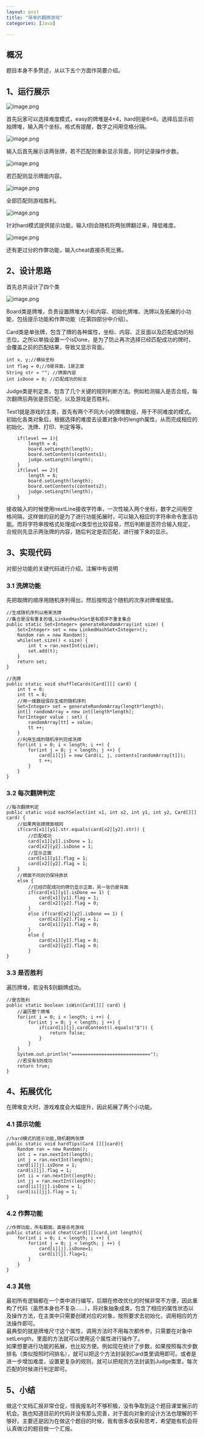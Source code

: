 ```yaml
---
layout: post
title: "简单的翻牌游戏"
categories: [Java]

---
```


## 概况
题目本身不多赘述，从以下五个方面作简要介绍。
## 1、运行展示
![image.png](https://i.loli.net/2020/11/27/EgLMVucRaIfSCQO.png)

首先玩家可以选择难度模式，easy的牌堆是4×4，hard则是6×6。选择后显示初始牌堆，输入两个坐标，格式有提醒，数字之间用空格分隔。    

![image.png](https://i.loli.net/2020/11/27/XW2tLFrCwPB9874.png)  

输入后首先展示该两张牌，若不匹配则重新显示背面，同时记录操作步数。   
 
![image.png](https://i.loli.net/2020/11/27/sZGLCEt6uckWPlb.png) 

若匹配则显示牌面内容。

![image.png](https://i.loli.net/2020/11/27/XdSqgrIbBE3MAWu.png)  

全部匹配则游戏胜利。

![image.png](https://i.loli.net/2020/11/27/u5oN3GV9JQhxAF7.png)

针对hard模式提供提示功能，输入t则会随机将两张牌翻过来，降低难度。  

![image.png](https://i.loli.net/2020/11/27/jPY6xw7cFl3LyIs.png)  

还有更过分的作弊功能，输入cheat直接杀死比赛。


## 2、设计思路

首先总共设计了四个类

![image.png](https://i.loli.net/2020/11/27/lgFqBoxt2WXU4sY.png)  

Board类是牌堆，负责设置牌堆大小和内容、初始化牌堆、洗牌以及拓展的小功能，包括提示功能和作弊功能（在第四部分中介绍）。  

Card类是单张牌，包含了牌的各种属性，坐标、内容、正反面以及匹配成功的标志位。之所以单独设置一个isDone，是为了防止再次选择已经匹配成功的牌时，会覆盖之前的匹配结果，导致又显示背面。

    int x, y;//横纵坐标
    int flag = 0;//0是背面，1是正面
    String str = ""; //牌面内容
    int isDone = 0; //匹配成功的标志

Judge类是判定类，包含了几个关键的规则判断方法。例如检测输入是否合规，每次翻牌后两张是否匹配，以及游戏是否胜利。  

Test1就是游戏的主类，首先有两个不同大小的牌堆数组，用于不同难度的模式。初始化各类对象后，根据选择的难度去设置对象中的length属性，从而完成相应的初始化、洗牌、打印、判定等等。  

        if(level == 1){
            length = 4;
            board.setLength(length);
            board.setContents(contents1);
            judge.setLength(length);
        }
        if(level == 2){
            length = 6;
            board.setLength(length);
            board.setContents(contents2);
            judge.setLength(length);
        }  

接收输入的时候使用nextLine接收字符串，一次性输入两个坐标，数字之间用空格间隔，这样做的目的是为了进行功能拓展时，可以输入相应的字符串命令激活功能。而将字符串按格式处理成int类型也比较容易，然后判断是否符合输入规定，合规则先显示两张牌的内容，随后判定是否匹配，进行接下来的显示。

## 3、实现代码
对部分功能的关键代码进行介绍，注解中有说明 

### 3.1 洗牌功能  

先把取牌的顺序用随机序列得出，然后按照这个随机的次序对牌堆赋值。

    //生成随机序列以用来洗牌
    //集合是没有重复的值,LinkedHashSet是有顺序不重复集合
    public static Set<Integer> generateRandomArray(int size) {
        Set<Integer> set = new LinkedHashSet<Integer>();
        Random ran = new Random();
        while(set.size() < size) {
            int t = ran.nextInt(size);
            set.add(t);
        }
        return set;
    }

    //洗牌
    public static void shuffleCards(Card[][] card) {
        int t = 0;
        int tt = 0;
        //用一维数组保存生成的随机序列
        Set<Integer> set = generateRandomArray(length*length);
        int[] randomArray = new int[length*length];
        for(Integer value : set) {
            randomArray[tt] = value;
            tt ++;
        }
        //利用生成的随机序列完成洗牌
        for(int i = 0; i < length; i ++) {
            for(int j = 0; j < length; j ++) {
                card[i][j] = new Card(i, j, contents[randomArray[t]]);
                t ++;
            }
        }
    }

### 3.2 每次翻牌判定

    //每次翻牌判定
    public static void eachSelect(int x1, int x2, int y1, int y2, Card[][] card) {
        //如果两张牌牌面相同
        if(card[x1][y1].str.equals(card[x2][y2].str)) {
            //匹配成功
            card[x1][y1].isDone = 1;
            card[x2][y2].isDone = 1;
            //显示正面
            card[x1][y1].flag = 1;
            card[x2][y2].flag = 1;
        }
        //牌面不同则仍保持原状
        else {
            //已经匹配成功的牌仍显示正面，另一张仍是背面
            if(card[x1][y1].isDone == 1) {
                card[x1][y1].flag = 1;
                card[x2][y2].flag = 0;
            }
            else if(card[x2][y2].isDone == 1) {
                card[x2][y2].flag = 1;
                card[x1][y1].flag = 0;
            }
            else {
                card[x1][y1].flag = 0;
                card[x2][y2].flag = 0;
            }
    }

### 3.3 是否胜利
遍历牌堆，若没有$则翻牌成功。

    //是否胜利
    public static boolean isWin(Card[][] card) {
        //遍历整个牌堆
        for(int i = 0; i < length; i ++) {
            for(int j = 0; j < length; j ++) {
                if(card[i][j].cardContent().equals("$")) {
                    return false;
                }
            }
        }
        System.out.println("=============================");
        //若没有$则成功
        return true;
    }
## 4、拓展优化

在牌堆变大时，游戏难度会大幅提升，因此拓展了两个小功能。

### 4.1 提示功能

    //hard模式的提示功能,随机翻两张牌
    public static void hardTips(Card [][]card){
        Random ran = new Random();
        int i = ran.nextInt(length);
        int j = ran.nextInt(length);
        card[i][j].isDone = 1;
        card[i][j].flag = 1;
        int ii = ran.nextInt(length);
        int jj = ran.nextInt(length);
        card[ii][jj].isDone = 1;
        card[ii][jj].flag = 1;
    }

### 4.2 作弊功能

    //作弊功能，所有翻面，直接杀死游戏
    public static void cheat(Card[][]card,int length){
        for(int i = 0; i < length; i ++) {
            for(int j = 0; j < length; j ++) {
                card[i][j].isDone=1;
                card[i][j].flag=1;
            }
        }
    }

### 4.3 其他

最初所有逻辑都在一个类中进行编写，后期在修改优化的时候非常不方便，因此重构了代码（虽然本身也不复杂……），将对象抽象成类，包含了相应的属性状态以及操作方法，在主类中只需要创建对应的对象，按照要求去初始化，调用相应的方法操作即可。  
最典型的就是牌堆尺寸这个属性，调用方法时不用每次都传参，只需要在对象中setLength，里面的方法就可以使用这个属性进行操作了。  
如果想要进行功能的拓展，也比较方便。例如现在统计了步数，如果按照每次步数排名（类似按照时间排名），就可以把这个方法封装到Card类里调用即可。或者是进一步增加难度，设置更复杂的规则，就可以把规则方法封装到Judge类里，每次匹配的时候进行判定即可。  

## 5、小结

做这个文档汇报非常仓促，怪我报名时不够积极，没有争取到这个题目课堂展示的机会。我也知道目前的代码并没有那么完善，对于面向对象的设计方法也理解的不够好。主要还是因为在做这个题目的时候，我有很多收获和思考，希望能有机会将认真做过的题目做一个汇报。